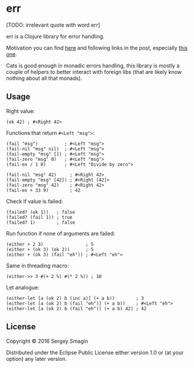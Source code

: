 # err

[TODO: irrelevant quote with word err]

err is a Clojure library for error handling.

Motivation you can find [here](https://s-mage.github.io/2015/10/16/better-errors.html) 
and following links in the post, especially
[this one](https://www.niwi.nz/2015/03/08/error-handling/).

Cats is good enough in monadic errors handling, this library is mostly
a couple of helpers to better interact with foreign libs (that are likely
know nothing about all that monads).

## Usage

Right value:

    (ok 42) ; #<Right 42>

Functions that return `#<Left "msg">`:

    (fail "msg")          ; #<Left "msg">
    (fail-nil "msg" nil)  ; #<Left "msg">
    (fail-empty "msg" []) ; #<Left "msg">
    (fail-zero "msg" 0)   ; #<Left "msg">
    (fail-ex / 1 0)       ; #<Left "Divide by zero">

    (fail-nil "msg" 42)     ; #<Right 42>
    (fail-empty "msg" [42]) ; #<Right [42]>
    (fail-zero "msg" 42)    ; #<Right 42>
    (fail-ex + 33 9)        ; 42

Check if value is failed:

    (failed? (ok 1))   ; false
    (failed? (fail 1)) ; true
    (failed? 1)        ; false

Run function if none of arguments are failed:

    (either + 2 3)                ; 5
    (either + (ok 3) (ok 2))      ; 5
    (either + (ok 3) (fail "eh")) ; #<Left "eh">

Same in threading macro:

    (either->> 3 #(+ 2 %) #(* 2 %)) ; 10

Let analogue:

    (either-let [a (ok 2) b (inc a)] (+ a b))        ; 3
    (either-let [a (ok 2) b (fail "eh")] (+ a b))    ; #<Left "eh">
    (either-let [a (ok 2) b (fail "eh")] (+ a b) 42) ; 42

## License

Copyright © 2016 Sergey Smagin

Distributed under the Eclipse Public License either version 1.0 or (at
your option) any later version.
